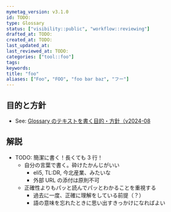 ```yaml
---
mymetag_version: v3.1.0
id: TODO:
type: Glossary
status: ["visibility::public", "workflow::reviewing"]
drafted_at: TODO:
created_at: TODO:
last_updated_at:
last_reviewed_at: TODO:
categories: ["tool::foo"]
tags:
keywords:
title: "foo"
aliases: ["Foo", "FOO", "foo bar baz", "フー"]
---
```


## 目的と方針

- See: [Glossary のテキストを書く目的・方針（v2024-08](./TODO:.md)

## 解説

- TODO: 簡潔に書く！長くても 3 行！
    - 自分の言葉で書く。砕けたかんじがいい
        - eli5, TL:DR, 今北産業、みたいな
        - 外部 URL の添付は原則不可
    - 正確性よりもパッと読んでパッとわかることを重視する
        - 過去に一度、正確に理解をしている前提（？）
        - 語の意味を忘れたときに思い出すきっかけになればよい
